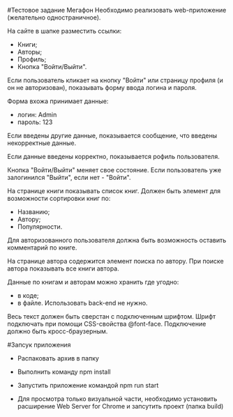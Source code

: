#Тестовое задание Мегафон
Необходимо реализовать web-приложение (желательно одностраничное).

На сайте в шапке разместить ссылки:
- Книги;
- Авторы;
- Профиль;
- Кнопка "Войти/Выйти".

Если пользователь кликает на кнопку "Войти" или страницу профиля (и он не авторизован), показывать форму ввода логина и пароля.

Форма вхожа принимает данные:
- логин: Admin
- пароль: 123

Если введены другие данные, показывается сообщение, что введены некорректные данные.

Если данные введены корректно, показывается рофиль пользователя.

Кнопка "Войти/Выйти" меняет свое состояние. Если пользователь уже залогинился "Выйти", если нет - "Войти".

На странице книги показывать список книг.
Должен быть элемент для возможности сортировки книг по:
- Названию;
- Автору;
- Популярности.

Для авторизованного пользователя должна быть возможность оставить комментарий по книге.

На странице автора содержится элемент поиска по автору.
При поиске автора показывать все книги автора.

Данные по книгам и авторам можно хранить где угодно:
- в коде;
- в файле.
Использовать back-end не нужно.

Весь текст должен быть сверстан с подключенным шрифтом. Шрифт подключать при помощи CSS-свойства @font-face. Подключение должно быть кросс-браузерным.


#Запсук приложения
- Распаковать архив в папку
- Выполнить команду npm install
- Запустить приложение командой npm run start


- Для просмотра только визуальной части, необходимо установить расширение Web Server for Chrome и запсутить проект (папка build) 